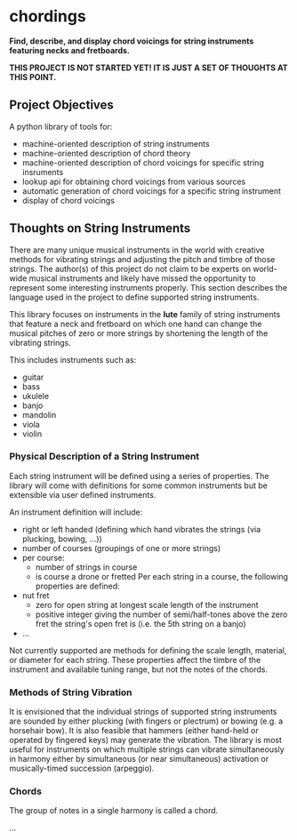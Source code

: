 # chordings
**Find, describe, and display chord voicings for string instruments featuring necks and fretboards.**

**THIS PROJECT IS NOT STARTED YET!  IT IS JUST A SET OF THOUGHTS AT THIS POINT.**
## Project Objectives
A python library of tools for:
* machine-oriented description of string instruments
* machine-oriented description of chord theory
* machine-oriented description of chord voicings for specific string insruments
* lookup api for obtaining chord voicings from various sources
* automatic generation of chord voicings for a specific string instrument
* display of chord voicings

## Thoughts on String Instruments
There are many unique musical instruments in the world with creative methods for vibrating
strings and adjusting the pitch and timbre of those strings.  The author(s) of this project
do not claim to be experts on world-wide musical instruments and likely have missed the
opportunity to represent some interesting instruments properly.  This section describes the
language used in the project to define supported string instruments.

This library focuses on instruments in the **lute** family of string instruments that feature
a neck and fretboard on which one hand can change the musical pitches of zero or more strings
by shortening the length of the vibrating strings.

This includes instruments such as:
* guitar
* bass
* ukulele
* banjo
* mandolin
* viola
* violin

### Physical Description of a String Instrument
Each string instrument will be defined using a series of properties.  The library will
come with definitions for some common instruments but be extensible via user defined
instruments.

An instrument definition will include:
* right or left handed (defining which hand vibrates the strings (via plucking, bowing, ...))
* number of courses (groupings of one or more strings)
* per course:
  * number of strings in course
  * is course a drone or fretted
Per each string in a course, the following properties are defined:
* nut fret
  * zero for open string at longest scale length of the instrument
  * positive integer giving the number of semi/half-tones above the zero fret the string's open fret is (i.e. the 5th string on a banjo)
* ...
    
Not currently supported are methods for defining the scale length, material, or
diameter for each string.  These properties affect the timbre of the instrument and available 
tuning range, but not the notes of the chords.

### Methods of String Vibration
It is envisioned that the individual strings of supported string instruments are sounded by
either plucking (with fingers or plectrum) or bowing (e.g. a horsehair bow).  It is also
feasible that hammers (either hand-held or operated by fingered keys) may generate the
vibration.  The library is most useful for instruments on which multiple strings can vibrate
simultaneously in harmony either by simultaneous (or near simultaneous) activation or
musically-timed succession (arpeggio).

### Chords
The group of notes in a single harmony is called a chord.

...

